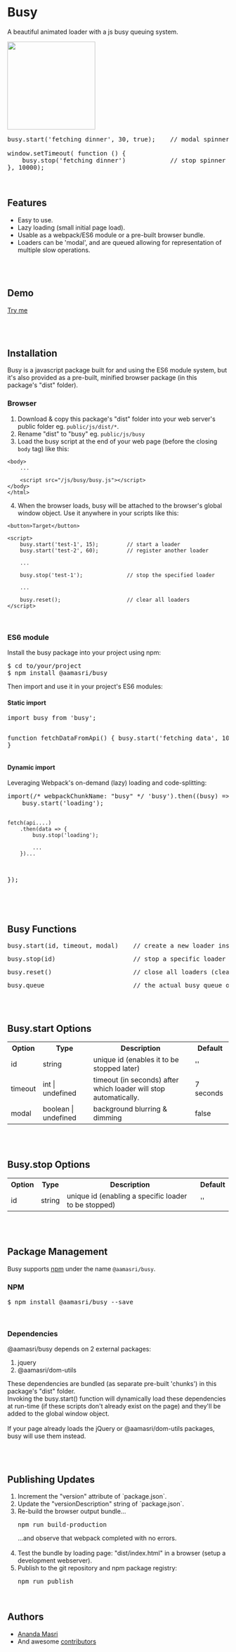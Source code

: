 <h1>Busy</h1>

<p>A beautiful animated loader with a js busy queuing system.</p>

<img src="https://auro.technology/uploads/auro/webpage/255/busy-spinner_thumb.jpg" width="200px" alt="">

<pre>
busy.start('fetching dinner', 30, true);    // modal spinner with 30 second timeout

window.setTimeout( function () {
    busy.stop('fetching dinner')            // stop spinner after 10 seconds
}, 10000);
</pre>

<br>
<h2>Features</h2>
<ul>
    <li>Easy to use.</li>
    <li>Lazy loading (small initial page load).</li>
    <li>Usable as a webpack/ES6 module or a pre-built browser bundle.</li>
    <li>Loaders can be 'modal', and are queued allowing for representation of multiple slow operations.</li>
</ul>


<br><br>
<h2>Demo</h2>
<a href="https://auro.technology/demos/busy">Try me</a>



<br><br>
<h2>Installation</h2>
Busy is a javascript package built for and using the ES6 module system, but it's also provided as a pre-built, minified browser package (in this package's "dist" folder).

<br>
<h3>Browser</h3>

1. Download & copy this package's "dist" folder into your web server's public folder eg. ```public/js/dist/*```.
2. Rename "dist" to "busy" eg. ```public/js/busy```
3. Load the busy script at the end of your web page (before the closing `body` tag) like this:
```
<body>
    ...

    <script src="/js/busy/busy.js"></script>
</body>
</html>

```
4. When the browser loads, busy will be attached to the browser's global window object. Use it anywhere in your scripts like this:
  
```
<button>Target</button>

<script>
    busy.start('test-1', 15);         // start a loader
    busy.start('test-2', 60);         // register another loader

    ...

    busy.stop('test-1');              // stop the specified loader
    
    ...
    
    busy.reset();                     // clear all loaders
</script>
```
    
<br>
<h3>ES6 module</h3>
Install the busy package into your project using npm: 
<pre>
$ cd to/your/project
$ npm install @aamasri/busy
</pre>

Then import and use it in your project's ES6 modules:
<h4>Static import</h4>
<pre>
import busy from 'busy';

function fetchDataFromApi() {
    busy.start('fetching data', 10, true);
}
</pre>

<h4>Dynamic import</h4>
Leveraging Webpack's on-demand (lazy) loading and code-splitting:
<pre>
import(/* webpackChunkName: "busy" */ 'busy').then((busy) => {
    busy.start('loading');
    
    fetch(api....)
        .then(data => {
            busy.stop('loading');
            
            ...
        })...
});
</pre>


<br><br>
<h2>Busy Functions</h2>
<pre>busy.start(id, timeout, modal)    // create a new loader instance</pre>
<pre>busy.stop(id)                     // stop a specific loader instance</pre>
<pre>busy.reset()                      // close all loaders (clear busy queue)</pre>
<pre>busy.queue                        // the actual busy queue object</pre>


<br><br>
<h2>Busy.start Options</h2>
<table>
<tr><th>Option</th><th>Type</th><th>Description</th><th>Default</th></tr>

<tr><td>id</td><td>string</td><td>unique id (enables it to be stopped later)</td><td>''</td></tr>
<tr><td>timeout</td><td>int | undefined</td><td>timeout (in seconds) after which loader will stop automatically.</td><td>7 seconds</td></tr>
<tr><td>modal</td><td>boolean | undefined</td><td>background blurring & dimming</td><td>false</td></tr>
</table>


<br><br>
<h2>Busy.stop Options</h2>
<table>
<tr><th>Option</th><th>Type</th><th>Description</th><th>Default</th></tr>

<tr><td>id</td><td>string</td><td>unique id (enabling a specific loader to be stopped)</td><td>''</td></tr>
</table>


<br><br>
<h2>Package Management</h2>

Busy supports [npm](https://www.npmjs.com/package/@aamasri/busy) under the name `@aamasri/busy`.

<h3>NPM</h3>
<pre>$ npm install @aamasri/busy --save</pre>

<br>
<h3>Dependencies</h3>
@aamasri/busy depends on 2 external packages:
<ol>
<li>jquery</li>
<li>@aamasri/dom-utils</li>
</ol>
These dependencies are bundled (as separate pre-built 'chunks') in this package's "dist" folder.  
<br>
Invoking the busy.start() function will dynamically load these dependencies at run-time (if these scripts don't already exist on the page) and they'll be added to the global window object.
<br><br>
If your page already loads the jQuery or @aamasri/dom-utils packages, busy will use them instead.


<br><br>

## Publishing Updates
<ol>
<li>Increment the "version" attribute of `package.json`.</li>
<li>Update the "versionDescription" string of `package.json`.</li>
<li>Re-build the browser output bundle...<pre>npm run build-production</pre>
...and observe that webpack completed with no errors.<br><br></li>
<li>Test the bundle by loading page: "dist/index.html" in a browser (setup a development webserver).</li>
<li>Publish to the git repository and npm package registry:<pre>npm run publish</pre></li>
</ol>

<br>
<h2>Authors</h2>

* [Ananda Masri](https://github.com/aamasri)
* And awesome [contributors](https://github.com/aamasri/busy-js/graphs/contributors)

